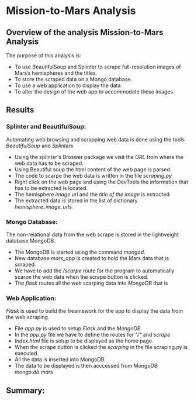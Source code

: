 # Mission-to-Mars Analysis

## Overview of the analysis Mission-to-Mars Analysis

The purpose of this analysis is:
* To use BeautifulSoup and Splinter to scrape full-resolution images of Mars’s hemispheres and the titles.
* To store the scraped data on a Mongo database.
* To use a web application to display the data.
* To alter the design of the web app to accommodate these images.

## Results

### Splinter and BeautifulSoup:
Automating web browsing and scrapping web data is done using the tools *BeautifulSoup* and *Splinters*
* Using the splinter's Broswer package we visit the *URL* from where the web data has to be scraped.
* Using Beautiful soup the html content of the web page is parsed.
* The code to scarpe the web data is written in the file *scraping.py*
* Right click on the web page and using the DevTools the information that has to be extracted is located.
* The hemisphere *image url* and the *title of the image* is extracted.
* The extracted data is stored in the list of dictionary *hemisphere_image_urls*


### Mongo Database:
The non-relational data from the web scrape is stored in the lightweight database MongoDB.
* The MongoDB is started using the command *mongod*.
* New database *mars_app* is created to hold the Mars data that is scraped.
* We have to add the */scarpe* route for the program to automatically scarpe the web data when the scrape button is clicked.
* The *flask* routes all the web scarping data into *MongoDB* that is 


### Web Application:
*Flask* is used to build the freamework for the app to display the data from the web scraping.
* File *app.py* is used to  setup *Flask* and the *MongoDB*
* In the *app.py* file we have to define the routes for *"/"* and *scrape*
* *Index.html* file is setup to be displayed as the home page.
* When the scrape button is clicked the *scarping* in the file scraping.py is executed.
* All the data is inserted into MongoDB.
* The data to be displayed is then acccessed from MongoDB *mongo.db.mars*

## Summary:
